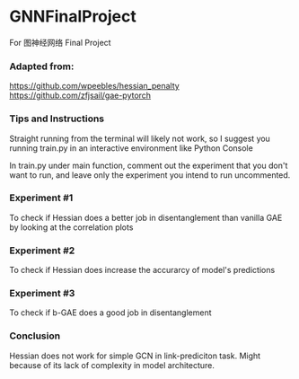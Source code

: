 # GNNFinalProject
For 图神经网络 Final Project

### Adapted from: 
https://github.com/wpeebles/hessian_penalty
https://github.com/zfjsail/gae-pytorch

### Tips and Instructions
Straight running from the terminal will likely not work, so I suggest you running train.py in an interactive environment like Python Console

In train.py under main function, comment out the experiment that you don't want to run, and leave only the experiment you intend to run uncommented.

### Experiment #1
To check if Hessian does a better job in disentanglement than vanilla GAE by looking at the correlation plots

### Experiment #2
To check if Hessian does increase the accurarcy of model's predictions

### Experiment #3
To check if b-GAE does a good job in disentanglement

### Conclusion
Hessian does not work for simple GCN in link-prediciton task. Might because of its lack of complexity in model architecture.
